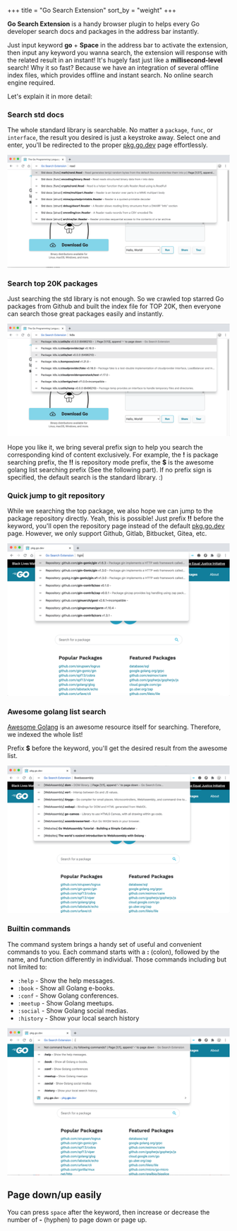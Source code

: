 +++
title = "Go Search Extension"
sort_by = "weight"
+++


**Go Search Extension** is a handy browser plugin to helps every Go developer search docs and packages in the address bar instantly. 

Just input keyword **go** + **Space** in the address bar to activate the extension, then input any keyword you wanna search, the extension will response with the related result in an instant! 
It's hugely fast just like a **millisecond-level** search! 
Why it so fast? Because we have an integration of several offline index files, which provides offline and instant search. No online search engine required.

Let's explain it in more detail:

### Search std docs

The whole standard library is searchable. No matter a `package`, `func`, or `interface`, the result you desired is just a keystroke away. Select one and enter, you'll be redirected to the proper [pkg.go.dev](http://pkg.go.dev) page effortlessly.

![](/std.png)

### Search top 20K packages

Just searching the std library is not enough. So we crawled top starred Go packages from Github and built the index file for TOP 20K, then everyone can search those great packages easily and instantly. 

![](/package.png)

Hope you like it, we bring several prefix sign to help you search the corresponding kind of content exclusively. For example, the **!** is package searching prefix, the **!!** is repository mode prefix, the **$** is the awesome golang list searching prefix (See the following part). If no prefix sign is specified, the default search is the standard library. :)

### Quick jump to git repository

While we searching the top package, we also hope we can jump to the package repository directly. Yeah, this is possible! Just prefix **!!** before the keyword, you'll open the repository page instead of the default [pkg.go.dev](http://pkg.go.dev) page. However, we only support Github, Gitlab, Bitbucket, Gitea, etc.

![](/repository-mode.png)

### Awesome golang list search

[Awesome Golang](https://github.com/avelino/awesome-go) is an awesome resource itself for searching. Therefore, we indexed the whole list! 

Prefix **$** before the keyword, you'll get the desired result from the awesome list.

![](/awesome.png)

### Builtin commands

The command system brings a handy set of useful and convenient commands to you. Each command starts with a **:** (colon), followed by the name, and function differently in individual. Those commands including but not limited to:

- `:help` - Show the help messages.
- `:book` - Show all Golang e-books.
- `:conf` - Show Golang conferences.
- `:meetup` - Show Golang meetups.
- `:social` - Show Golang social medias.
- `:history` - Show your local search history

![](/commands.png)

## **Page down/up easily**

You can press `space` after the keyword, then increase or decrease the number of **-** (hyphen) to page down or page up.
